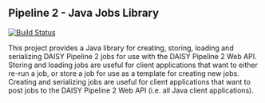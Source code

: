 Pipeline 2 - Java Jobs Library
-----------------

[![Build Status](https://travis-ci.org/daisy/pipeline-jobs-java.png?branch=master)](https://travis-ci.org/daisy/pipeline-jobs-java)

This project provides a Java library for creating, storing, loading and serializing DAISY Pipeline 2 jobs for use with the DAISY Pipeline 2 Web API.
Storing and loading jobs are useful for client applications that want to either re-run a job, or store a job for use as a template for creating new jobs.
Creating and serializing jobs are useful for client applications that want to post jobs to the DAISY Pipeline 2 Web API (i.e. all Java client applications).
